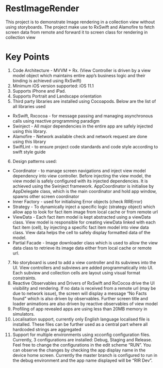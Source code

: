 # RestImageRender

This project is to demonstrate Image rendering in a collection view without using storyboards. The project make use to RxSwift and Alamofire to fetch screen data from remote and forward it to screen class for rendering in collection view

# Key Points
1. Code Architecture - MVVM + Rx. (View Controller is driven by a view model object which maintains entire app’s business logic and their binding is achieved using RxSwift)  
2. Minimum iOS version supported: iOS 11.1
3. Supports iPhone and iPad.
4. Supports Portrait and Landscape orientation
5. Third party libraries are installed using Cocoapods. Below are the list of all libraries used
- RxSwift, Rxcocoa - for message passing and managing asynchronous calls using reactive programming paradigm
- Swinject - All major dependencies in the entire app are safely injected using this library.
- Alamofire - Network available check and network request are done using this library
- SwiftLint - to ensure project code standards and code style according to swift style guide

6. Design patterns used:
 - Coordinator - to manage screen navigations and inject view model dependency into view controller. Before injecting the view model, the view model is safely configured with its injected dependencies. It is achieved using the Swinject framework. AppCoordinator is initialise by AppDelegate class, which is the main coordinator and hold app window, spawns other screen coordinator
- Inner Factory - used for initialising Error objects (check RIRError)
- Strategy - To dynamically inject a specific logic (strategy object) which allow app to look for fact item image from local cache or from remote url
- ViewData - Each fact item model is kept abstracted using a viewData class. View model is responsible for creating viewData linked with each fact item (cell), by injecting a specific fact item model into view data class. View data helps the cell to safely display formatted data of the model.
- Partial Facade - Image downloader class which is used to allow the view data class to retrieve its image data either from local cache or remote url.
7. No storyboard is used to add a view controller and its subviews into the UI. View controllers and subviews are added programmatically into UI. Each subview and collection cells are layout using visual format constraints.
8. Reactive Observables and Drivers of RxSwift and RxCocoa drive the UI visibility and rendering. If no data is received from a remote url (may be due to network issue), the screen will display a message “No Facts found” which is also driven by observables. Further screen title and loader animations are also driven by reactive observables of view model
9. Profiling of app revealed apps are using less than 20MB memory in  simulators.
10. Localisation support, currently only English language localised file is installed. These files can be further used as a central part where all hardcoded strings are aggregated
11. Support for multiple environments using xcconfig configuration files. Currently, 3 configurations are installed: Debug, Staging and Release. Feel free to change the configurations in the edit scheme “RUN”. You can observe the changes by checking the app display name in the device home screen. Currently the master branch is configured to run in the debug environment and the app name displayed will be “RIR Dev”.

